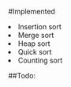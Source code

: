 #Implemented
<li>Insertion sort</li>
<li>Merge sort</li>
<li>Heap sort</li>
<li>Quick sort</li>
<li>Counting sort</li>

##Todo: